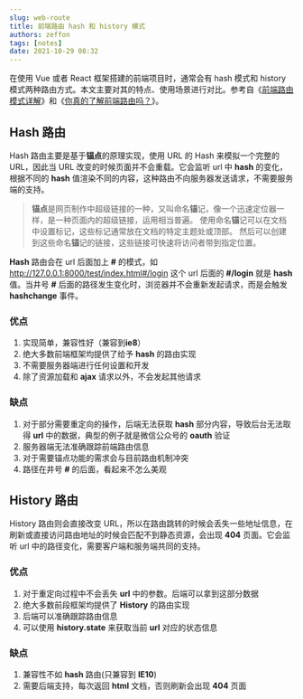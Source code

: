 ```yaml
---
slug: web-route
title: 前端路由 hash 和 history 模式
authors: zeffon
tags: [notes]
date: 2021-10-29 08:32
---
```


在使用 Vue 或者 React 框架搭建的前端项目时，通常会有 hash 模式和 history 模式两种路由方式。本文主要对其的特点、使用场景进行对比。参考自《[前端路由模式详解](https://juejin.cn/post/6861586972696444942)》和《[你真的了解前端路由吗？](https://juejin.cn/post/6844903648804208654)》。

<!--truncate-->

## Hash 路由

Hash 路由主要是基于**锚点**的原理实现，使用 URL 的 Hash 来模拟一个完整的 URL，因此当 URL 改变的时候页面并不会重载。它会监听 url 中 **hash** 的变化，根据不同的 **hash** 值渲染不同的内容，这种路由不向服务器发送请求，不需要服务端的支持。

> **锚点**是网页制作中超级链接的一种，又叫命名**锚**记，像一个迅速定位器一样，是一种页面内的超级链接，运用相当普遍。 使用命名**锚**记可以在文档中设置标记，这些标记通常放在文档的特定主题处或顶部。 然后可以创建到这些命名**锚**记的链接，这些链接可快速将访问者带到指定位置。

**Hash** 路由会在 url 后面加上 **#** 的模式，如 http://127.0.0.1:8000/test/index.html#/login 这个 url 后面的 **#/login** 就是 **hash** 值。当井号 **#** 后面的路径发生变化时，浏览器并不会重新发起请求，而是会触发 **hashchange** 事件。

### 优点

1. 实现简单，兼容性好（兼容到**ie8**）
1. 绝大多数前端框架均提供了给予 **hash** 的路由实现
1. 不需要服务器端进行任何设置和开发
1. 除了资源加载和 **ajax** 请求以外，不会发起其他请求

### 缺点

1. 对于部分需要重定向的操作，后端无法获取 **hash** 部分内容，导致后台无法取得 **url** 中的数据，典型的例子就是微信公众号的 **oauth** 验证
1. 服务器端无法准确跟踪前端路由信息
1. 对于需要锚点功能的需求会与目前路由机制冲突
1. 路径在井号 **#** 的后面，看起来不怎么美观

## History 路由

History 路由则会直接改变 URL，所以在路由跳转的时候会丢失一些地址信息，在刷新或直接访问路由地址的时候会匹配不到静态资源，会出现 **404** 页面。它会监听 url 中的路径变化，需要客户端和服务端共同的支持。

### 优点

1. 对于重定向过程中不会丢失 **url** 中的参数。后端可以拿到这部分数据
1. 绝大多数前段框架均提供了 **History** 的路由实现
1. 后端可以准确跟踪路由信息
1. 可以使用 **history.state** 来获取当前 **url** 对应的状态信息

### 缺点

1. 兼容性不如 **hash** 路由(只兼容到 **IE10**)
1. 需要后端支持，每次返回 **html** 文档，否则刷新会出现 **404** 页面
